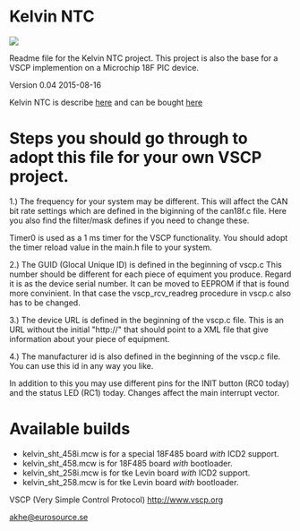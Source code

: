 <h1>Kelvin NTC</h1>

<img src="http://www.frogshop.se/image/cache/data/grodan/kelvinntc10k/kelvin12-500x500.png" />

Readme file for the Kelvin NTC project. This project is also the base for a VSCP implemention
on a Microchip 18F PIC device.

Version 0.04 2015-08-16

Kelvin NTC is describe <a href="http://www.grodansparadis.com/paris/paris.html">here</a> and can be 
bought <a href="http://www.frogshop.se/index.php?route=product/product&path=59&product_id=105">here</a>


Steps you should go through to adopt this file for your own VSCP project.
=========================================================================

1.) The frequency for your system may be different. This will affect the CAN bit rate settings
which are defined in the biginning of the can18f.c file. Here you also find the filter/mask 
defines if you need to change these.

Timer0 is used as a 1 ms timer for the VSCP functionality. You should adopt the timer reload value 
in the main.h file to your system.

2.) The GUID (Glocal Unique ID) is defined in the beginning of vscp.c This number should be 
different for each piece of equiment you produce. Regard it is as the device serial number. It
can be moved to EEPROM if that is found more convinient. In that case the vscp_rcv_readreg 
procedure in vscp.c also has to be changed.

3.) The device URL is defined in the beginning of the vscp.c file. This is an URL without the
initial "http://" that should point to a XML file that give information about your piece of 
equipment.

4.) The manufacturer id is also defined in the beginning of the vscp.c file. You can use this
id in any way you like.

In addition to this you may use different pins for the INIT button (RC0 today) and the 
status LED (RC1) today. Changes affect the main interrupt vector.


Available builds
================
- kelvin_sht_458i.mcw is for a special 18F485 board *with* ICD2 support.
- kelvin_sht_458.mcw is for 18F485 board *with* bootloader.
- kelvin_sht_258i.mcw is for tke Levin board *with* ICD2 support.
- kelvin_sht_258.mcw is for tke Levin board *with* bootloader.

VSCP (Very Simple Control Protocol) 
http://www.vscp.org

akhe@eurosource.se

